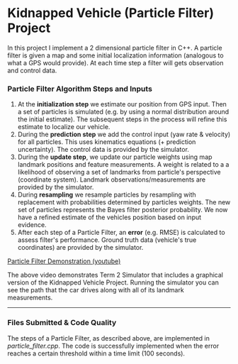 # **Kidnapped Vehicle (Particle Filter) Project** 

In this project I implement a 2 dimensional particle filter in C++. A particle filter is given a map and some initial localization information (analogous to what a GPS would provide). At each time step a filter will gets observation and control data.

### Particle Filter Algorithm Steps and Inputs

1. At the **initialization step** we estimate our position from GPS input. Then a set of particles is simulated (e.g. by using a normal distribution around the initial estimate). The subsequent steps in the process will refine this estimate to localize our vehicle.
2. During the **prediction step** we add the control input (yaw rate & velocity) for all particles. This uses kinematics equations (+ prediction uncertainty). The control data is provided by the simulator.
3. During the **update step**, we update our particle weights using map landmark positions and feature measurements. A weight is related to a a likelihood of observing a set of landmarks from particle's perspective (coordinate system). Landmark observations/measurements are provided by the simulator. 
4. During **resampling** we resample particles by resampling with replacement with probabilities determined by particles weights. The new set of particles represents the Bayes filter posterior probability. We now have a refined estimate of the vehicles position based on input evidence. 
5. After each step of a Particle Filter, an **error** (e.g. RMSE) is calculated to assess filter's performance. Ground truth data (vehicle's true coordinates) are provided by the simulator.

[Particle Filter Demonstration (youtube)](https://www.youtube.com/watch?v=0SbVwwY_NuQ)

The above video demonstrates Term 2 Simulator that includes a graphical version of the Kidnapped Vehicle Project. Running the simulator you can see the path that the car drives along with all of its landmark measurements.

---
### Files Submitted & Code Quality

The steps of a Particle Filter, as described above, are implemented in *particle_filter.cpp*. 
The code is successfully implemented when the error reaches a certain threshold within a time limit (100 seconds). 
